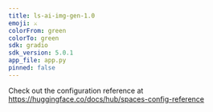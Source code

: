 ```yaml
---
title: ls-ai-img-gen-1.0
emoji: ⚔️
colorFrom: green
colorTo: green
sdk: gradio
sdk_version: 5.0.1
app_file: app.py
pinned: false
---
```


Check out the configuration reference at https://huggingface.co/docs/hub/spaces-config-reference
